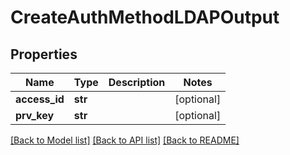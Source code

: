 # CreateAuthMethodLDAPOutput

## Properties
Name | Type | Description | Notes
------------ | ------------- | ------------- | -------------
**access_id** | **str** |  | [optional] 
**prv_key** | **str** |  | [optional] 

[[Back to Model list]](../README.md#documentation-for-models) [[Back to API list]](../README.md#documentation-for-api-endpoints) [[Back to README]](../README.md)


